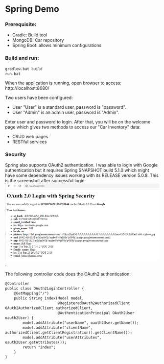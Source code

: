 # Spring Demo

### Prerequisite:
- Gradle: Build tool
- MongoDB: Car repository
- Spring Boot: allows minimum configurations

### Build and run:
```
gradlew.bat build
run.bat
```

When the application is running, open browser to access:
	http://localhost:8080/

Two users have been configured:
- User "User" is a standard user, password is "password".
- User "Admin" is an admin user, password is "Admin".

Enter user and password to login. After that, you will be on the welcome page which gives two methods to access our "Car Inventory" data:
- CRUD web pages
- RESTful services
  

### Security
Spring also supports OAuth2 authentication. I was able to login with Google authentication but it requires Spring SNAPSHOT build 5.1.0 which might have some dependency issues working with its RELEASE version 5.0.8.
This is the screenshot after successful login: ![./screenshot](./screenshot/OAuth03.png).

The following controller code does the OAuth2 authentication:
```
@Controller
public class OAuth2LoginController {
	@GetMapping("/")
	public String index(Model model,
						@RegisteredOAuth2AuthorizedClient OAuth2AuthorizedClient authorizedClient,
						@AuthenticationPrincipal OAuth2User oauth2User) {
		model.addAttribute("userName", oauth2User.getName());
		model.addAttribute("clientName", authorizedClient.getClientRegistration().getClientName());
		model.addAttribute("userAttributes", oauth2User.getAttributes());
		return "index";
	}
}
```
